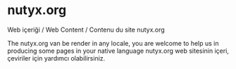 # nutyx.org
Web içeriği / Web Content / Contenu du  site nutyx.org

The nutyx.org van be render in any locale, you are welcome to help us in producing some pages in your native language
nutyx.org web sitesinin içeri, çeviriler için yardımcı olabilirsiniz.
